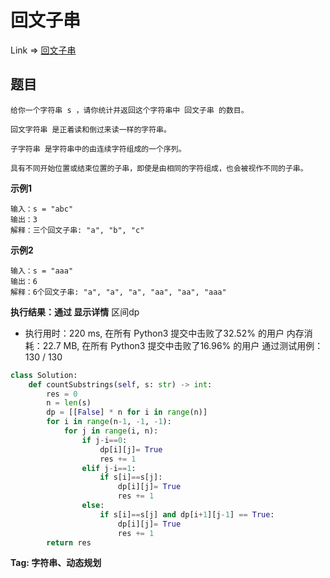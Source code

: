 # 回文子串

Link => [回文子串](https://leetcode-cn.com/problems/palindromic-substrings/)

## 题目

    给你一个字符串 s ，请你统计并返回这个字符串中 回文子串 的数目。

    回文字符串 是正着读和倒过来读一样的字符串。

    子字符串 是字符串中的由连续字符组成的一个序列。

    具有不同开始位置或结束位置的子串，即使是由相同的字符组成，也会被视作不同的子串。

**示例1**

    输入：s = "abc"
    输出：3
    解释：三个回文子串: "a", "b", "c"

**示例2**

    输入：s = "aaa"
    输出：6
    解释：6个回文子串: "a", "a", "a", "aa", "aa", "aaa"

**执行结果：通过 显示详情**
区间dp

- 执行用时：220 ms, 在所有 Python3 提交中击败了32.52% 的用户
内存消耗：22.7 MB, 在所有 Python3 提交中击败了16.96% 的用户
通过测试用例：130 / 130

```python
class Solution:
    def countSubstrings(self, s: str) -> int:
        res = 0
        n = len(s)
        dp = [[False] * n for i in range(n)]
        for i in range(n-1, -1, -1):
            for j in range(i, n):
                if j-i==0:
                    dp[i][j]= True
                    res += 1
                elif j-i==1:
                    if s[i]==s[j]:
                        dp[i][j]= True
                        res += 1
                else:
                    if s[i]==s[j] and dp[i+1][j-1] == True:
                        dp[i][j]= True
                        res += 1
        return res
```

**Tag: 字符串、动态规划**
